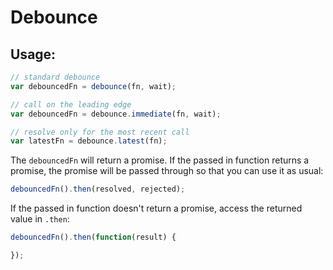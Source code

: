 # Debounce

## Usage:

```javascript
// standard debounce
var debouncedFn = debounce(fn, wait);

// call on the leading edge
var debouncedFn = debounce.immediate(fn, wait);

// resolve only for the most recent call
var latestFn = debounce.latest(fn);
```

The `debouncedFn` will return a promise. If the passed in function returns a promise, the promise will be passed through so that you can use it as usual:

```javascript
debouncedFn().then(resolved, rejected);
```

If the passed in function doesn't return a promise, access the returned value in `.then`:

```javascript
debouncedFn().then(function(result) {

});
```
